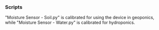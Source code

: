 ### Scripts
"Moisture Sensor - Soil.py" is calibrated for using the device in geoponics, while "Moisture Sensor - Water.py" is calibrated for hydroponics.
